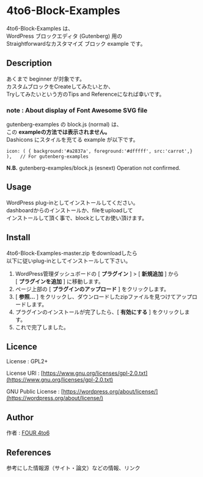 4to6-Block-Examples
===
4to6-Block-Examples は、  
WordPress ブロックエディタ (Gutenberg) 用の  
Straightforwardなカスタマイズ ブロック example です。

## Description
あくまで beginner が対象です。  
カスタムブロックをCreateしてみたいとか、  
Tryしてみたいという方のTips and Referenceになれば幸いです。  

### note : About display of Font Awesome SVG file 
gutenberg-examples の block.js (normal) は、  
この **exampleの方法では表示されません。**    
Dashicons にスタイルを充てる example が以下です。
```
icon: ( { background:'#a2837a', foreground:'#dfffff', src:'carrot',} ),   // For gutenberg-examples
```
**N.B.** gutenberg-examples/block.js (esnext) Operation not confirmed. 
## Usage
WordPress plug-inとしてインストールしてください。  
dashboardからのインストールか、fileをuploadして  
インストールして頂く事で、blockとしてお使い頂けます。

## Install
4to6-Block-Examples-master.zip をdownloadしたら  
以下に従いplug-inとしてインストールして下さい。
1. WordPress管理ダッシュボードの [ **プラグイン** ] > [ **新規追加** ] から  
[ **プラグインを追加** ] に移動します。
1. ページ上部の [ **プラグインのアップロード** ] をクリックします。
1. [ **参照...** ] をクリックし、ダウンロードしたzipファイルを見つけてアップロードします。
1. プラグインのインストールが完了したら、[ **有効にする** ] をクリックします。
1. これで完了しました。

## Licence
License : GPL2+

License URI : [https://www.gnu.org/licenses/gpl-2.0.txt](https://www.gnu.org/licenses/gpl-2.0.txt)   

GNU Public License : [https://wordpress.org/about/license/](https://wordpress.org/about/license/) 

## Author

作者 : [FOUR 4to6](https://github.com/four4to6)

## References

参考にした情報源（サイト・論文）などの情報、リンク
